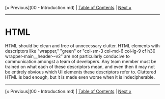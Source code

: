 [&laquo; Previous](00 - Introduction.md) | [Table of Contents](https://github.com/gbdrummer/symbiocss) | [Next &raquo;](/)

---

# HTML

HTML should be clean and free of unnecessary clutter. HTML elements with descriptors like "wrapper," "green" or "col-sm-3 col-md-6 col-lg-9 cf h30 wrapper-main__header--v2" are not particularly conducive to communication amongst a team of developers. Any team member must be trained on what each of these descriptors mean, and even then it may not be entirely obvious which UI elements these descriptors refer to. Cluttered HTML is bad enough, but it is made even worse when it is indecipherable.



---
[&laquo; Previous](00 - Introduction.md) | [Table of Contents](https://github.com/gbdrummer/symbiocss) | [Next &raquo;](/)
